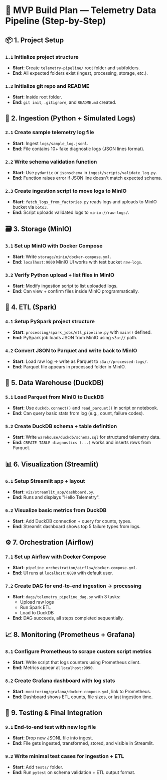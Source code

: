 # 🧩 MVP Build Plan — Telemetry Data Pipeline (Step-by-Step)

## 📦 1. Project Setup

### `1.1` Initialize project structure
- **Start**: Create `telemetry-pipeline/` root folder and subfolders.
- **End**: All expected folders exist (ingest, processing, storage, etc.).

### `1.2` Initialize git repo and README
- **Start**: Inside root folder.
- **End**: `git init`, `.gitignore`, and `README.md` created.

## 🛂 2. Ingestion (Python + Simulated Logs)

### `2.1` Create sample telemetry log file
- **Start**: Ingest `logs/sample_log.jsonl`.
- **End**: File contains 10+ fake diagnostic logs (JSON lines format).

### `2.2` Write schema validation function
- **Start**: Use `pydantic` or `jsonschema` in `ingest/scripts/validate_log.py`.
- **End**: Function raises error if JSON line doesn't match expected schema.

### `2.3` Create ingestion script to move logs to MinIO
- **Start**: `fetch_logs_from_factories.py` reads logs and uploads to MinIO bucket via `boto3`.
- **End**: Script uploads validated logs to `minio://raw-logs/`.

## 🗃️ 3. Storage (MinIO)

### `3.1` Set up MinIO with Docker Compose
- **Start**: Write `storage/minio/docker-compose.yml`.
- **End**: `localhost:9000` MinIO UI works with test bucket `raw-logs`.

### `3.2` Verify Python upload + list files in MinIO
- **Start**: Modify ingestion script to list uploaded logs.
- **End**: Can view + confirm files inside MinIO programmatically.

## 🔄 4. ETL (Spark)

### `4.1` Setup PySpark project structure
- **Start**: `processing/spark_jobs/etl_pipeline.py` with `main()` defined.
- **End**: PySpark job loads JSON from MinIO using `s3a://` path.

### `4.2` Convert JSON to Parquet and write back to MinIO
- **Start**: Load raw log → write as Parquet to `s3a://processed-logs/`.
- **End**: Parquet file appears in processed folder in MinIO.

## 🧠 5. Data Warehouse (DuckDB)

### `5.1` Load Parquet from MinIO to DuckDB
- **Start**: Use `duckdb.connect()` and `read_parquet()` in script or notebook.
- **End**: Can query basic stats from log (e.g., count, failure codes).

### `5.2` Create DuckDB schema + table definition
- **Start**: Write `warehouse/duckdb/schema.sql` for structured telemetry data.
- **End**: `CREATE TABLE diagnostics (...)` works and inserts rows from Parquet.

## 📊 6. Visualization (Streamlit)

### `6.1` Setup Streamlit app + layout
- **Start**: `viz/streamlit_app/dashboard.py`.
- **End**: Runs and displays "Hello Telemetry".

### `6.2` Visualize basic metrics from DuckDB
- **Start**: Add DuckDB connection + query for counts, types.
- **End**: Streamlit dashboard shows top 5 failure types from logs.

## ⚙️ 7. Orchestration (Airflow)

### `7.1` Set up Airflow with Docker Compose
- **Start**: `pipeline_orchestration/airflow/docker-compose.yml`.
- **End**: UI runs at `localhost:8080` with default user.

### `7.2` Create DAG for end-to-end ingestion → processing
- **Start**: `dags/telemetry_pipeline_dag.py` with 3 tasks:
  - Upload raw logs
  - Run Spark ETL
  - Load to DuckDB
- **End**: DAG succeeds, all steps completed sequentially.

## 📈 8. Monitoring (Prometheus + Grafana)

### `8.1` Configure Prometheus to scrape custom script metrics
- **Start**: Write script that logs counters using Prometheus client.
- **End**: Metrics appear at `localhost:9090`.

### `8.2` Create Grafana dashboard with log stats
- **Start**: `monitoring/grafana/docker-compose.yml`, link to Prometheus.
- **End**: Dashboard shows ETL counts, file sizes, or last ingestion time.

## 🧪 9. Testing & Final Integration

### `9.1` End-to-end test with new log file
- **Start**: Drop new JSONL file into ingest.
- **End**: File gets ingested, transformed, stored, and visible in Streamlit.

### `9.2` Write minimal test cases for ingestion + ETL
- **Start**: Add `tests/` folder.
- **End**: Run `pytest` on schema validation + ETL output format.
